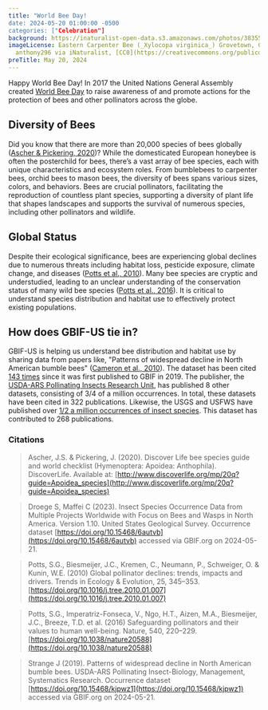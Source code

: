 ```yaml
---
title: "World Bee Day!
date: 2024-05-20 01:00:00 -0500 
categories: ["Celebration"] 
background: https://inaturalist-open-data.s3.amazonaws.com/photos/383554426/large.jpeg
imageLicense: Eastern Carpenter Bee (_Xylocopa virginica_) Grovetown, GA, USA. by
  anthony296 via iNaturalist, [CC0](https://creativecommons.org/publicdomain/zero/1.0/)
preTitle: May 20, 2024
---
```


Happy World Bee Day! In 2017 the United Nations General Assembly created [World Bee Day](https://www.un.org/en/observances/bee-day) to raise awareness of and promote actions for the protection of bees and other pollinators across the globe.

## Diversity of Bees

Did you know that there are more than 20,000 species of bees globally ([Ascher & Pickering, 2020](https://www.discoverlife.org/mp/20q?guide=Apoidea_species&flags=HAS:))? While the domesticated European honeybee is often the posterchild for bees, there’s a vast array of bee species, each with unique characteristics and ecosystem roles. From bumblebees to carpenter bees, orchid bees to mason bees, the diversity of bees spans various sizes, colors, and behaviors. Bees are crucial pollinators, facilitating the reproduction of countless plant species, supporting a diversity of plant life that shapes landscapes and supports the survival of numerous species, including other pollinators and wildlife.  

## Global Status

Despite their ecological significance, bees are experiencing global declines due to numerous threats including habitat loss, pesticide exposure, climate change, and diseases ([Potts et al., 2010](https://www.cell.com/trends/ecology-evolution/abstract/S0169-5347(10)00036-4)). Many bee species are cryptic and understudied, leading to an unclear understanding of the conservation status of many wild bee species ([Potts et al., 2016](https://www.nature.com/articles/nature20588)). It is critical to understand species distribution and habitat use to effectively protect existing populations.  

## How does GBIF-US tie in?

GBIF-US is helping us understand bee distribution and habitat use by sharing data from papers like, "Patterns of widespread decline in North American bumble bees" ([Cameron et al., 2010](https://www.pnas.org/doi/full/10.1073/pnas.1014743108)). The dataset has been cited [143 times](https://www.gbif.org/resource/search?contentType=literature&gbifDatasetKey=8c04889e-a0ad-4f39-8623-06aa9cf0131d) since it was first published to GBIF in 2019. The publisher, the [USDA-ARS Pollinating Insects Research Unit](https://www.gbif.org/publisher/1e26a630-7203-11dc-a0d8-b8a03c50a862), has published 8 other datasets, consisting of 3/4 of a million occurrences. In total, these datasets have been cited in 322 publications. Likewise, the USGS and USFWS have published over [1/2 a million occurrences of insect species](https://www.gbif.org/dataset/f519367d-6b9d-411c-b319-99424741e7de). This dataset has contributed to 268 publications.

### Citations

> Ascher, J.S. & Pickering, J. (2020). Discover Life bee species guide and world checklist (Hymenoptera: Apoidea: Anthophila). DiscoverLife. Available at: [http://www.discoverlife.org/mp/20q?guide=Apoidea_species](http://www.discoverlife.org/mp/20q?guide=Apoidea_species)

> Droege S, Maffei C (2023). Insect Species Occurrence Data from Multiple Projects Worldwide with Focus on Bees and Wasps in North America. Version 1.10. United States Geological Survey. Occurrence dataset [https://doi.org/10.15468/6autvb](https://doi.org/10.15468/6autvb) accessed via GBIF.org on 2024-05-21.

> Potts, S.G., Biesmeijer, J.C., Kremen, C., Neumann, P., Schweiger, O. & Kunin, W.E. (2010) Global pollinator declines: trends, impacts and drivers. Trends in Ecology & Evolution, 25, 345–353. [https://doi.org/10.1016/j.tree.2010.01.007](https://doi.org/10.1016/j.tree.2010.01.007)

> Potts, S.G., Imperatriz-Fonseca, V., Ngo, H.T., Aizen, M.A., Biesmeijer, J.C., Breeze, T.D. et al. (2016) Safeguarding pollinators and their values to human well-being. Nature, 540, 220–229. [https://doi.org/10.1038/nature20588](https://doi.org/10.1038/nature20588)

> Strange J (2019). Patterns of widespread decline in North American bumble bees. USDA-ARS Pollinating Insect-Biology, Management, Systematics Research. Occurrence dataset [https://doi.org/10.15468/kjpwz1](https://doi.org/10.15468/kjpwz1) accessed via GBIF.org on 2024-05-21.